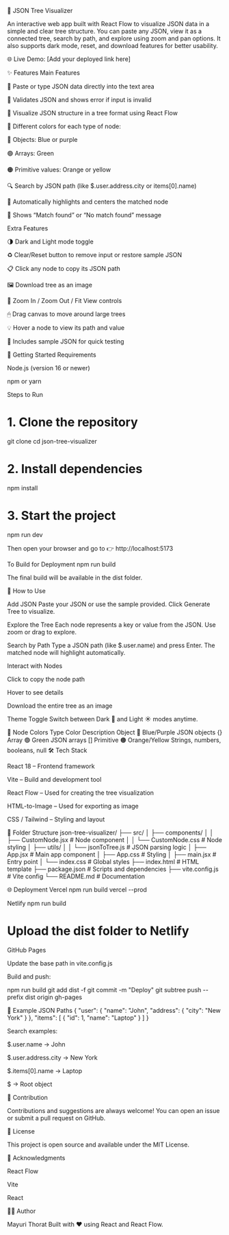 🧩 JSON Tree Visualizer

An interactive web app built with React Flow to visualize JSON data in a simple and clear tree structure.
You can paste any JSON, view it as a connected tree, search by path, and explore using zoom and pan options.
It also supports dark mode, reset, and download features for better usability.

🌐 Live Demo: [Add your deployed link here]

✨ Features
Main Features

📝 Paste or type JSON data directly into the text area

🚫 Validates JSON and shows error if input is invalid

🌳 Visualize JSON structure in a tree format using React Flow

🎨 Different colors for each type of node:

🔵 Objects: Blue or purple

🟢 Arrays: Green

🟠 Primitive values: Orange or yellow

🔍 Search by JSON path (like $.user.address.city or items[0].name)

🧭 Automatically highlights and centers the matched node

💬 Shows “Match found” or “No match found” message

Extra Features

🌗 Dark and Light mode toggle

♻️ Clear/Reset button to remove input or restore sample JSON

📋 Click any node to copy its JSON path

🖼 Download tree as an image

🔎 Zoom In / Zoom Out / Fit View controls

🖱 Drag canvas to move around large trees

💡 Hover a node to view its path and value

🧾 Includes sample JSON for quick testing

🚀 Getting Started
Requirements

Node.js (version 16 or newer)

npm or yarn

Steps to Run
# 1. Clone the repository
git clone <your-repo-url>
cd json-tree-visualizer

# 2. Install dependencies
npm install

# 3. Start the project
npm run dev


Then open your browser and go to 👉 http://localhost:5173

To Build for Deployment
npm run build


The final build will be available in the dist folder.

📖 How to Use

Add JSON
Paste your JSON or use the sample provided.
Click Generate Tree to visualize.

Explore the Tree
Each node represents a key or value from the JSON.
Use zoom or drag to explore.

Search by Path
Type a JSON path (like $.user.name) and press Enter.
The matched node will highlight automatically.

Interact with Nodes

Click to copy the node path

Hover to see details

Download the entire tree as an image

Theme Toggle
Switch between Dark 🌙 and Light ☀️ modes anytime.

🎨 Node Colors
Type	Color	Description
Object	🔵 Blue/Purple	JSON objects {}
Array	🟢 Green	JSON arrays []
Primitive	🟠 Orange/Yellow	Strings, numbers, booleans, null
🛠 Tech Stack

React 18 – Frontend framework

Vite – Build and development tool

React Flow – Used for creating the tree visualization

HTML-to-Image – Used for exporting as image

CSS / Tailwind – Styling and layout

📂 Folder Structure
json-tree-visualizer/
├── src/
│   ├── components/
│   │   ├── CustomNode.jsx       # Node component
│   │   └── CustomNode.css       # Node styling
│   ├── utils/
│   │   └── jsonToTree.js        # JSON parsing logic
│   ├── App.jsx                  # Main app component
│   ├── App.css                  # Styling
│   ├── main.jsx                 # Entry point
│   └── index.css                # Global styles
├── index.html                   # HTML template
├── package.json                 # Scripts and dependencies
├── vite.config.js               # Vite config
└── README.md                    # Documentation

🌐 Deployment
Vercel
npm run build
vercel --prod

Netlify
npm run build
# Upload the dist folder to Netlify

GitHub Pages

Update the base path in vite.config.js

Build and push:

npm run build
git add dist -f
git commit -m "Deploy"
git subtree push --prefix dist origin gh-pages

🎯 Example JSON Paths
{
  "user": {
    "name": "John",
    "address": { "city": "New York" }
  },
  "items": [
    { "id": 1, "name": "Laptop" }
  ]
}


Search examples:

$.user.name → John

$.user.address.city → New York

$.items[0].name → Laptop

$ → Root object

🤝 Contribution

Contributions and suggestions are always welcome!
You can open an issue or submit a pull request on GitHub.

📝 License

This project is open source and available under the MIT License.

🙏 Acknowledgments

React Flow

Vite

React

👩‍💻 Author

Mayuri Thorat
Built with ❤️ using React and React Flow.
